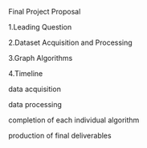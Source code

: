 Final Project Proposal 

1.Leading Question

2.Dataset Acquisition and Processing

3.Graph Algorithms

4.Timeline

  data acquisition

  data processing

  completion of each individual algorithm

  production of final deliverables
